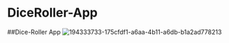 # DiceRoller-App
##Dice-Roller App
![194333733-175cfdf1-a6aa-4b11-a6db-b1a2ad778213](https://user-images.githubusercontent.com/97459403/194370176-cb039803-a0f5-46c3-92a7-6f46dd070839.png)
